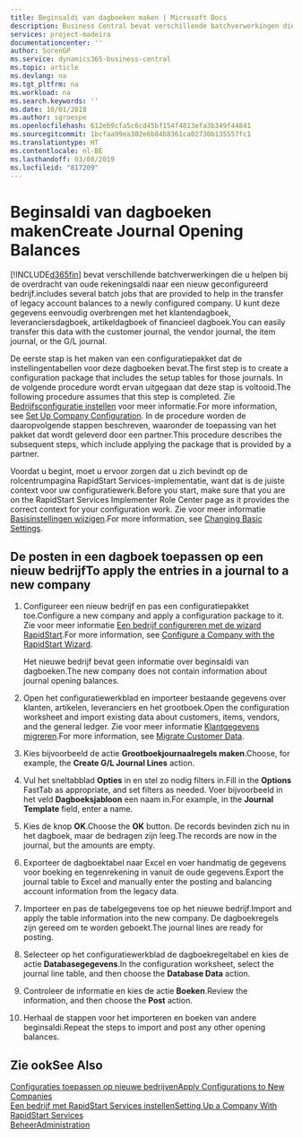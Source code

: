 ```yaml
---
title: Beginsaldi van dagboeken maken | Microsoft Docs
description: Business Central bevat verschillende batchverwerkingen die u helpen bij de overdracht van oude rekeningsaldi naar een nieuw geconfigureerd bedrijf. U kunt deze gegevens gemakkelijk overbrengen met dagboekboekingen.
services: project-madeira
documentationcenter: ''
author: SorenGP
ms.service: dynamics365-business-central
ms.topic: article
ms.devlang: na
ms.tgt_pltfrm: na
ms.workload: na
ms.search.keywords: ''
ms.date: 10/01/2018
ms.author: sgroespe
ms.openlocfilehash: 612eb9cfa5c6cd45bf154f4813efa3b349f44841
ms.sourcegitcommit: 1bcfaa99ea302e6b84b8361ca02730b135557fc1
ms.translationtype: HT
ms.contentlocale: nl-BE
ms.lasthandoff: 03/08/2019
ms.locfileid: "817209"
---
```

# <a name="create-journal-opening-balances"></a><span data-ttu-id="d499e-104">Beginsaldi van dagboeken maken</span><span class="sxs-lookup"><span data-stu-id="d499e-104">Create Journal Opening Balances</span></span>
[!INCLUDE[d365fin](includes/d365fin_md.md)] <span data-ttu-id="d499e-105">bevat verschillende batchverwerkingen die u helpen bij de overdracht van oude rekeningsaldi naar een nieuw geconfigureerd bedrijf.</span><span class="sxs-lookup"><span data-stu-id="d499e-105">includes several batch jobs that are provided to help in the transfer of legacy account balances to a newly configured company.</span></span> <span data-ttu-id="d499e-106">U kunt deze gegevens eenvoudig overbrengen met het klantendagboek, leveranciersdagboek, artikeldagboek of financieel dagboek.</span><span class="sxs-lookup"><span data-stu-id="d499e-106">You can easily transfer this data with the customer journal, the vendor journal, the item journal, or the G/L journal.</span></span>

<span data-ttu-id="d499e-107">De eerste stap is het maken van een configuratiepakket dat de instellingentabellen voor deze dagboeken bevat.</span><span class="sxs-lookup"><span data-stu-id="d499e-107">The first step is to create a configuration package that includes the setup tables for those journals.</span></span> <span data-ttu-id="d499e-108">In de volgende procedure wordt ervan uitgegaan dat deze stap is voltooid.</span><span class="sxs-lookup"><span data-stu-id="d499e-108">The following procedure assumes that this step is completed.</span></span> <span data-ttu-id="d499e-109">Zie [Bedrijfsconfiguratie instellen](admin-set-up-company-configuration.md) voor meer informatie.</span><span class="sxs-lookup"><span data-stu-id="d499e-109">For more information, see [Set Up Company Configuration](admin-set-up-company-configuration.md).</span></span> <span data-ttu-id="d499e-110">In de procedure worden de daaropvolgende stappen beschreven, waaronder de toepassing van het pakket dat wordt geleverd door een partner.</span><span class="sxs-lookup"><span data-stu-id="d499e-110">This procedure describes the subsequent steps, which include applying the package that is provided by a partner.</span></span>  

<span data-ttu-id="d499e-111">Voordat u begint, moet u ervoor zorgen dat u zich bevindt op de rolcentrumpagina RapidStart Services-implementatie, want dat is de juiste context voor uw configuratiewerk.</span><span class="sxs-lookup"><span data-stu-id="d499e-111">Before you start, make sure that you are on the RapidStart Services Implementer Role Center page as it provides the correct context for your configuration work.</span></span> <span data-ttu-id="d499e-112">Zie voor meer informatie [Basisinstellingen wijzigen](ui-change-basic-settings.md).</span><span class="sxs-lookup"><span data-stu-id="d499e-112">For more information, see [Changing Basic Settings](ui-change-basic-settings.md).</span></span>

## <a name="to-apply-the-entries-in-a-journal-to-a-new-company"></a><span data-ttu-id="d499e-113">De posten in een dagboek toepassen op een nieuw bedrijf</span><span class="sxs-lookup"><span data-stu-id="d499e-113">To apply the entries in a journal to a new company</span></span>  
1. <span data-ttu-id="d499e-114">Configureer een nieuw bedrijf en pas een configuratiepakket toe.</span><span class="sxs-lookup"><span data-stu-id="d499e-114">Configure a new company and apply a configuration package to it.</span></span> <span data-ttu-id="d499e-115">Zie voor meer informatie [Een bedrijf configureren met de wizard RapidStart](admin-how-to-configure-a-company-with-the-rapidstart-wizard.md).</span><span class="sxs-lookup"><span data-stu-id="d499e-115">For more information, see [Configure a Company with the RapidStart Wizard](admin-how-to-configure-a-company-with-the-rapidstart-wizard.md).</span></span>  

    <span data-ttu-id="d499e-116">Het nieuwe bedrijf bevat geen informatie over beginsaldi van dagboeken.</span><span class="sxs-lookup"><span data-stu-id="d499e-116">The new company does not contain information about journal opening balances.</span></span>  

2. <span data-ttu-id="d499e-117">Open het configuratiewerkblad en importeer bestaande gegevens over klanten, artikelen, leveranciers en het grootboek.</span><span class="sxs-lookup"><span data-stu-id="d499e-117">Open the configuration worksheet and import existing data about customers, items, vendors, and the general ledger.</span></span> <span data-ttu-id="d499e-118">Zie voor meer informatie [Klantgegevens migreren](admin-migrate-customer-data.md).</span><span class="sxs-lookup"><span data-stu-id="d499e-118">For more information, see [Migrate Customer Data](admin-migrate-customer-data.md).</span></span>  
3. <span data-ttu-id="d499e-119">Kies bijvoorbeeld de actie **Grootboekjournaalregels maken**.</span><span class="sxs-lookup"><span data-stu-id="d499e-119">Choose, for example, the **Create G/L Journal Lines** action.</span></span>  
4. <span data-ttu-id="d499e-120">Vul het sneltabblad **Opties** in en stel zo nodig filters in.</span><span class="sxs-lookup"><span data-stu-id="d499e-120">Fill in the **Options** FastTab as appropriate, and set filters as needed.</span></span> <span data-ttu-id="d499e-121">Voer bijvoorbeeld in het veld **Dagboeksjabloon** een naam in.</span><span class="sxs-lookup"><span data-stu-id="d499e-121">For example, in the **Journal Template** field, enter a name.</span></span>  
5. <span data-ttu-id="d499e-122">Kies de knop **OK**.</span><span class="sxs-lookup"><span data-stu-id="d499e-122">Choose the **OK** button.</span></span> <span data-ttu-id="d499e-123">De records bevinden zich nu in het dagboek, maar de bedragen zijn leeg.</span><span class="sxs-lookup"><span data-stu-id="d499e-123">The records are now in the journal, but the amounts are empty.</span></span>  
6. <span data-ttu-id="d499e-124">Exporteer de dagboektabel naar Excel en voer handmatig de gegevens voor boeking en tegenrekening in vanuit de oude gegevens.</span><span class="sxs-lookup"><span data-stu-id="d499e-124">Export the journal table to Excel and manually enter the posting and balancing account information from the legacy data.</span></span>
7. <span data-ttu-id="d499e-125">Importeer en pas de tabelgegevens toe op het nieuwe bedrijf.</span><span class="sxs-lookup"><span data-stu-id="d499e-125">Import and apply the table information into the new company.</span></span> <span data-ttu-id="d499e-126">De dagboekregels zijn gereed om te worden geboekt.</span><span class="sxs-lookup"><span data-stu-id="d499e-126">The journal lines are ready for posting.</span></span>  
8. <span data-ttu-id="d499e-127">Selecteer op het configuratiewerkblad de dagboekregeltabel en kies de actie **Databasegegevens**.</span><span class="sxs-lookup"><span data-stu-id="d499e-127">In the configuration worksheet, select the journal line table, and then choose the **Database Data** action.</span></span>  
9. <span data-ttu-id="d499e-128">Controleer de informatie en kies de actie **Boeken**.</span><span class="sxs-lookup"><span data-stu-id="d499e-128">Review the information, and then choose the **Post** action.</span></span>  
10. <span data-ttu-id="d499e-129">Herhaal de stappen voor het importeren en boeken van andere beginsaldi.</span><span class="sxs-lookup"><span data-stu-id="d499e-129">Repeat the steps to import and post any other opening balances.</span></span>  

## <a name="see-also"></a><span data-ttu-id="d499e-130">Zie ook</span><span class="sxs-lookup"><span data-stu-id="d499e-130">See Also</span></span>  
[<span data-ttu-id="d499e-131">Configuraties toepassen op nieuwe bedrijven</span><span class="sxs-lookup"><span data-stu-id="d499e-131">Apply Configurations to New Companies</span></span>](admin-apply-configuration-to-new-companies.md)  
[<span data-ttu-id="d499e-132">Een bedrijf met RapidStart Services instellen</span><span class="sxs-lookup"><span data-stu-id="d499e-132">Setting Up a Company With RapidStart Services</span></span>](admin-set-up-a-company-with-rapidstart.md)  
[<span data-ttu-id="d499e-133">Beheer</span><span class="sxs-lookup"><span data-stu-id="d499e-133">Administration</span></span>](admin-setup-and-administration.md)
